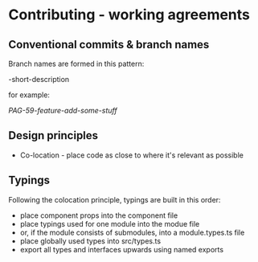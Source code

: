 # Contributing - working agreements

## Conventional commits & branch names

Branch names are formed in this pattern:

<ticket-id>-short-description

for example:

_PAG-59-feature-add-some-stuff_

## Design principles

- Co-location - place code as close to where it's relevant as possible

## Typings

Following the colocation principle, typings are built in this order:

- place component props into the component file
- place typings used for one module into the modue file
- or, if the module consists of submodules, into a module.types.ts file
- place globally used types into src/types.ts
- export all types and interfaces upwards using named exports

